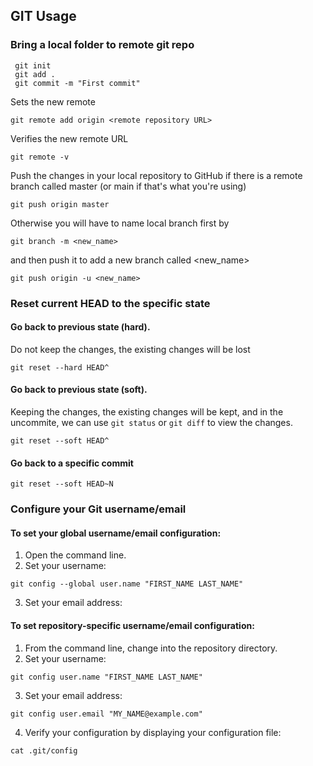 ## GIT Usage

### Bring a local folder to remote git repo

```git
 git init
 git add .
 git commit -m "First commit"
```

Sets the new remote

```git
git remote add origin <remote repository URL>
```

Verifies the new remote URL

```git
git remote -v
```

Push the changes in your local repository to GitHub if there is a remote branch called master (or main if that's what
you're using)

```git
git push origin master
```

Otherwise you will have to name local branch first by

```git
git branch -m <new_name>
```

and then push it to add a new branch called <new_name>

```git
git push origin -u <new_name>
```

### Reset current HEAD to the specific state

#### Go back to previous state (hard).

Do not keep the changes, the existing changes will be lost

```git
git reset --hard HEAD^
```

#### Go back to previous state (soft).

Keeping the changes, the existing changes will be kept, and in the uncommite, we can use `git status` or `git diff` to view
the changes.

```git
git reset --soft HEAD^
```

#### Go back to a specific commit

```git
git reset --soft HEAD~N
```

### Configure your Git username/email

#### To set your global username/email configuration:

1. Open the command line.
2. Set your username:

```git
git config --global user.name "FIRST_NAME LAST_NAME"
```

3. Set your email address:

#### To set repository-specific username/email configuration:

1. From the command line, change into the repository directory.
2. Set your username:

```git
git config user.name "FIRST_NAME LAST_NAME"
```

3. Set your email address:

```git
git config user.email "MY_NAME@example.com"

```

4. Verify your configuration by displaying your configuration file:

```git
cat .git/config
```